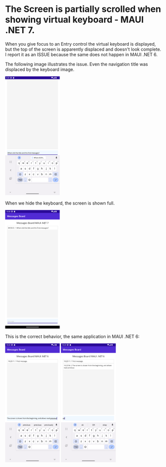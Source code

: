 # The Screen is partially scrolled when showing virtual keyboard - MAUI .NET 7.

When you give focus to an Entry control the virtual keyboard is displayed, but the top of the screen is apparently displaced and doesn't look complete. I report it as an ISSUE because the same does not happen in MAUI .NET 6.

The following image illustrates the issue. Even the navigation title was displaced by the keyboard image.

<img src="https://github.com/harveytriana/MauiKeyboardIssues/blob/master/Screens/net7-1.png" width="35%" height="35%">

When we hide the keyboard, the screen is shown full.

<img src="https://github.com/harveytriana/MauiKeyboardIssues/blob/master/Screens/net7-2.png" width="35%" height="35%">

This is the correct behavior, the same application in MAUI .NET 6:

<img src="https://github.com/harveytriana/MauiKeyboardIssues/blob/master/Screens/net6-1.png" width="35%" height="35%">

<img src="https://github.com/harveytriana/MauiKeyboardIssues/blob/master/Screens/net6-2.png" width="35%" height="35%">
